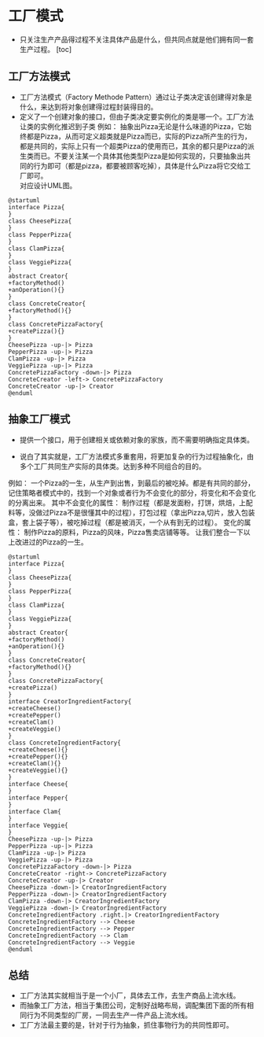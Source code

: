 # 工厂模式
* 只关注生产产品得过程不关注具体产品是什么，但共同点就是他们拥有同一套生产过程。
[toc]

## 工厂方法模式
* 工厂方法模式（Factory Methode Pattern）通过让子类决定该创建得对象是什么，来达到将对象创建得过程封装得目的。
* 定义了一个创建对象的接口，但由子类决定要实例化的类是哪一个。工厂方法让类的实例化推迟到子类
例如：
抽象出Pizza无论是什么味道的Pizza，它始终都是Pizza，从而可定义超类就是Pizza而已，实际的Pizza所产生的行为，都是共同的，实际上只有一个超类Pizza的使用而已，其余的都只是Pizza的派生类而已。不要关注某一个具体其他类型Pizza是如何实现的，只要抽象出共同的行为即可（都是pizza，都要被顾客吃掉），具体是什么Pizza将它交给工厂即可。  
对应设计UML图。
```puml
@startuml
interface Pizza{
}
class CheesePizza{
}
class PepperPizza{
}
class ClamPizza{
}
class VeggiePizza{
}
abstract Creator{
+factoryMethod()
+anOperation(){}
}
class ConcreteCreator{
+factoryMethod(){}
}
class ConcretePizzaFactory{
+createPizza(){}
}
CheesePizza -up-|> Pizza 
PepperPizza -up-|> Pizza 
ClamPizza -up-|> Pizza 
VeggiePizza -up-|> Pizza 
ConcretePizzaFactory -down-|> Pizza
ConcreteCreator -left-> ConcretePizzaFactory
ConcreteCreator -up-|> Creator
@enduml
```

## 抽象工厂模式
* 提供一个接口，用于创建相关或依赖对象的家族，而不需要明确指定具体类。

* 说白了其实就是，工厂方法模式多重套用，将更加复杂的行为过程抽象化，由多个工厂共同生产实际的具体类。达到多种不同组合的目的。

例如：
一个Pizza的一生，从生产到出售，到最后的被吃掉。都是有共同的部分，记住策略者模式中的，找到一个对象或者行为不会变化的部分，将变化和不会变化的分离出来。
其中不会变化的属性：
制作过程（都是发面粉，打饼，烘焙，上配料等，没做过Pizza不是很懂其中的过程），打包过程（拿出Pizza,切片，放入包装盒，套上袋子等），被吃掉过程（都是被消灭，一个从有到无的过程）。
变化的属性：
制作Pizza的原料，Pizza的风味，Pizza售卖店铺等等。
让我们整合一下以上改进过的Pizza的一生。
```puml
@startuml
interface Pizza{
}
class CheesePizza{
}
class PepperPizza{
}
class ClamPizza{
}
class VeggiePizza{
}
abstract Creator{
+factoryMethod()
+anOperation(){}
}
class ConcreteCreator{
+factoryMethod(){}
}
class ConcretePizzaFactory{
+createPizza()
}
interface CreatorIngredientFactory{
+createCheese()
+createPepper()
+createClam()
+createVeggie()
}
class ConcreteIngredientFactory{
+createCheese(){}
+createPepper(){}
+createClam(){}
+createVeggie(){}
}
interface Cheese{
}
interface Pepper{
}
interface Clam{
}
interface Veggie{
}
CheesePizza -up-|> Pizza 
PepperPizza -up-|> Pizza 
ClamPizza -up-|> Pizza 
VeggiePizza -up-|> Pizza 
ConcretePizzaFactory -down-|> Pizza
ConcreteCreator -right-> ConcretePizzaFactory
ConcreteCreator -up-|> Creator
CheesePizza -down-|> CreatorIngredientFactory 
PepperPizza -down-|> CreatorIngredientFactory 
ClamPizza -down-|> CreatorIngredientFactory 
VeggiePizza -down-|> CreatorIngredientFactory
ConcreteIngredientFactory .right.|> CreatorIngredientFactory
ConcreteIngredientFactory --> Cheese
ConcreteIngredientFactory --> Pepper
ConcreteIngredientFactory --> Clam
ConcreteIngredientFactory --> Veggie
@enduml
```

## 总结
* 工厂方法其实就相当于是一个小厂，具体去工作，去生产商品上流水线。
* 而抽象工厂方法，相当于集团公司，定制好战略布局，调配集团下面的所有相同行为不同类型的厂房，一同去生产一件产品上流水线。
* 工厂方法最主要的是，针对于行为抽象，抓住事物行为的共同性即可。